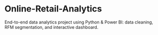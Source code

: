 # Online-Retail-Analytics
End-to-end data analytics project using Python &amp; Power BI: data cleaning, RFM segmentation, and interactive dashboard.
